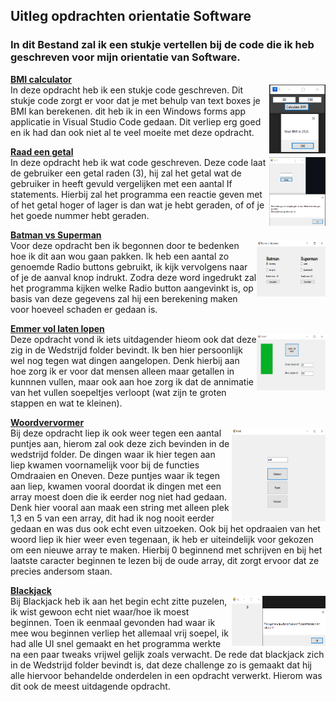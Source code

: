 ## Uitleg opdrachten orientatie Software  
  
### In dit Bestand zal ik een stukje vertellen bij de code die ik heb geschreven voor mijn orientatie van Software.  
  
**[BMI calculator](Training/BMIcal/Form1.cs)**  
<a href="/Screenshots/BMIcal.PNG"><img src="/Screenshots/BMIcal.PNG" align="right" height="110" width="90" ></a>
In deze opdracht heb ik een stukje code geschreven. Dit stukje code zorgt er voor dat je met behulp van text boxes je BMI kan berekenen. dit heb ik in een Windows forms app applicatie in Visual Studio Code gedaan. Dit verliep erg goed en ik had dan ook niet al te veel moeite met deze opdracht.  
    
**[Raad een getal](Training/Raad%20een%20getal/Form1.cs)**  
<a href="/Screenshots/raad%20getal.PNG"><img src="/Screenshots/raad%20getal.PNG" align="right" height="110" width="90" ></a>
In deze opdracht heb ik wat code geschreven. Deze code laat de gebruiker een getal raden (3), hij zal het getal wat de gebruiker in heeft gevuld vergelijken met een aantal If statements. Hierbij zal het programma een reactie geven met of het getal hoger of lager is dan wat je hebt geraden, of of je het goede nummer hebt geraden.
  
**[Batman vs Superman](Training/Batman%20vs%20Superman/Form1.cs)**  
<a href="/Screenshots/batman%20vs%20superman.PNG"><img src="/Screenshots/batman%20vs%20superman.PNG" align="right" height="90" width="110" ></a>
Voor deze opdracht ben ik begonnen door te bedenken hoe ik dit aan wou gaan pakken. Ik heb een aantal zo genoemde Radio buttons gebruikt, ik kijk vervolgens naar of je de aanval knop indrukt. Zodra deze word ingedrukt zal het programma kijken welke Radio button aangevinkt is, op basis van deze gegevens zal hij een berekening maken voor hoeveel schaden er gedaan is.  
  
**[Emmer vol laten lopen](Wedstrijd/Emmer%20vol%20laten%20lopen/Form1.cs)**  
<a href="/Screenshots/emmer%20vol%20water.PNG"><img src="/Screenshots/emmer%20vol%20water.PNG" align="right" height="90" width="110" ></a>
Deze opdracht vond ik iets uitdagender hieom ook dat deze zig in de Wedstrijd folder bevindt. Ik ben hier persoonlijk wel nog tegen wat dingen aangelopen. Denk hierbij aan hoe zorg ik er voor dat mensen alleen maar getallen in kunnnen vullen, maar ook aan hoe zorg ik dat de annimatie van het vullen soepeltjes verloopt (wat zijn te groten stappen en wat te kleinen). 
  
**[Woordvervormer](Wedstrijd/Woordvervormer/Form1.cs)**  
<a href="/Screenshots/woordvervormer.PNG"><img src="/Screenshots/woordvervormer.PNG" align="right" height="150" width="150" ></a>
Bij deze opdracht liep ik ook weer tegen een aantal puntjes aan, hierom zal ook deze zich bevinden in de wedstrijd folder. De dingen waar ik hier tegen aan liep kwamen voornamelijk voor bij de functies Omdraaien en Oneven. Deze puntjes waar ik tegen aan liep, kwamen vooral doordat ik dingen met een array moest doen die ik eerder nog niet had gedaan. Denk hier vooral aan maak een string met alleen plek 1,3 en 5 van een array, dit had ik nog nooit eerder gedaan en was dus ook echt even uitzoeken. Ook bij het opdraaien van het woord liep ik hier weer even tegenaan, ik heb er uiteindelijk voor gekozen om een nieuwe array te maken. Hierbij 0 beginnend met schrijven en bij het laatste caracter beginnen te lezen bij de oude array, dit zorgt ervoor dat ze precies andersom staan.  
  
**[Blackjack](Wedstrijd/Blackjack/Form1.cs)**  
<a href="/Screenshots/Blackjack.PNG"><img src="/Screenshots/Blackjack.PNG" align="right" height="80" width="150" ></a>
Bij Blackjack heb ik aan het begin echt zitte puzelen, ik wist gewoon echt niet waar/hoe ik moest beginnen. Toen ik eenmaal gevonden had waar ik mee wou beginnen verliep het allemaal vrij soepel, ik had alle UI snel gemaakt en het programma werkte na een paar tweaks vrijwel gelijk zoals verwacht. De rede dat blackjack zich in de Wedstrijd folder bevindt is, dat deze challenge zo is gemaakt dat hij alle hiervoor behandelde onderdelen in een opdracht verwerkt. Hierom was dit ook de meest uitdagende opdracht.
